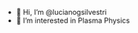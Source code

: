 - 👋 Hi, I’m @lucianogsilvestri
- 👀 I’m interested in Plasma Physics

<!---
lucianogsilvestri/lucianogsilvestri is a ✨ special ✨ repository because its `README.md` (this file) appears on your GitHub profile.
You can click the Preview link to take a look at your changes.
--->
